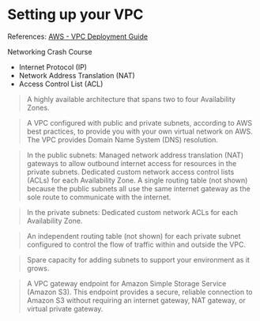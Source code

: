 # Setting up your VPC

References:
[AWS - VPC Deployment Guide](https://aws.amazon.com/solutions/implementations/vpc/)

Networking Crash Course

- Internet Protocol (IP)
- Network Address Translation (NAT)
- Access Control List (ACL)

> A highly available architecture that spans two to four Availability Zones.

> A VPC configured with public and private subnets, according to AWS best practices, to provide you with your own virtual network on AWS. The VPC provides Domain Name System (DNS) resolution.

> In the public subnets:
> Managed network address translation (NAT) gateways to allow outbound internet access for resources in the private subnets.
> Dedicated custom network access control lists (ACLs) for each Availability Zone.
> A single routing table (not shown) because the public subnets all use the same internet gateway as the sole route to communicate with the internet.

> In the private subnets:
> Dedicated custom network ACLs for each Availability Zone.

> An independent routing table (not shown) for each private subnet configured to control the flow of traffic within and outside the VPC.

> Spare capacity for adding subnets to support your environment as it grows.

> A VPC gateway endpoint for Amazon Simple Storage Service (Amazon S3). This endpoint provides a secure, reliable connection to Amazon S3 without requiring an internet gateway, NAT gateway, or virtual private gateway.
